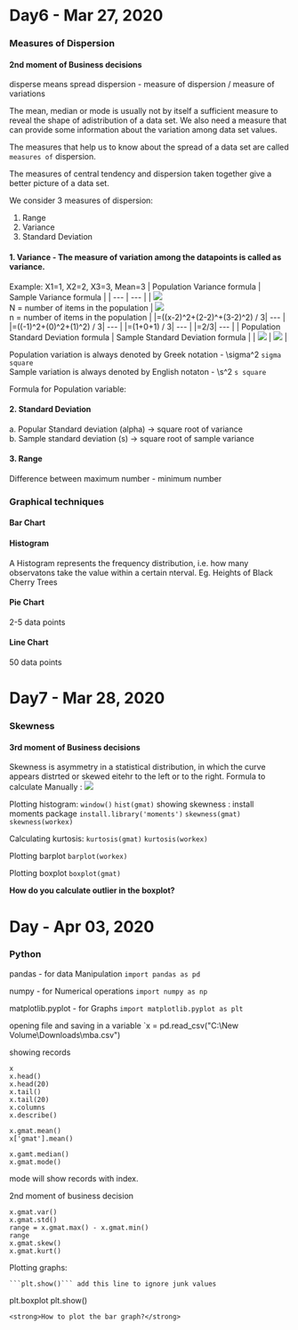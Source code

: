 # Day6 - Mar 27, 2020

### Measures of Dispersion
#### 2nd moment of Business decisions

disperse means spread
dispersion - measure of dispersion / measure of variations

The mean, median or mode is usually not by itself a sufficient measure to reveal the shape of adistribution of a data set. 
We also need a measure that can provide some information about the variation among data set values.

The measures that help us to know about the spread of a data set are called `measures of` dispersion.

The measures of central tendency and dispersion taken together give a better picture of a data set.

We consider 3 measures of dispersion:
1. Range
2. Variance
3. Standard Deviation

#### 1. Variance - The measure of variation among the datapoints is called as variance.
Example: X1=1, X2=2, X3=3,     Mean=3
| Population Variance formula | Sample Variance formula |
| --- | --- |
| <img src="https://latex.codecogs.com/svg.latex?\sigma^2=\frac{\displaystyle\sum_{i=1}^{N}(x_i-\mu)^2}{N}"/> <br/> N = number of items in the population | <img src="https://latex.codecogs.com/svg.latex?s^2=\frac{\displaystyle\sum_{i=1}^{n-1}(x_i-\overline{x})^2}{n-1}"/>  <br/> n = number of items in the population |
|=((x-2)^2+(2-2)^+(3-2)^2) / 3| --- |
|=((-1)^2+(0)^2+(1)^2) / 3| --- |
|=(1+0+1) / 3| --- |
|=2/3| --- |
| Population Standard Deviation formula | Sample Standard Deviation formula |
| <img src="https://latex.codecogs.com/svg.latex?\sigma=\sqrt{\frac{\displaystyle\sum_{i=1}^{N}(x_i-\mu)^2}{N}}"/>  | <img src="https://latex.codecogs.com/svg.latex?s=\sqrt{\frac{\displaystyle\sum_{i=1}^{n-1}(x_i-\overline{x})^2}{n-1}}"/>   |


Population variation is always denoted by Greek notation - \sigma^2  `sigma square` <br/>
Sample variation is always denoted by English notaton - \s^2 `s square`

Formula for Population variable: 

#### 2. Standard Deviation <br/>

a. Popular Standard deviation (alpha) -> square root  of  variance <br/>
b. Sample standard deviation (s) -> square root of sample variance

#### 3. Range
Difference between maximum number - minimum number <br/>

### Graphical techniques
#### Bar Chart
#### Histogram
A Histogram represents the frequency distribution, i.e. how many observatons take the value within a certain nterval.
Eg. Heights of Black Cherry Trees
#### Pie Chart
2-5 data points
#### Line Chart
50 data points

# Day7 - Mar 28, 2020

### Skewness
#### 3rd moment of Business decisions
Skewness is asymmetry in a statistical distribution, in which the curve appears distrted or skewed eitehr to the left or to the right.
Formula to calculate Manually : <img src="https://latex.codecogs.com/svg.latex?\sum{[(x-\mu/\sigma)]}^3"/>
 
Plotting histogram:
  ```window()```
  ```hist(gmat)```
showing skewness : install moments package
  ```install.library('moments')```
  ```skewness(gmat)```
  ```skewness(workex)```
  
Calculating kurtosis:
  ```kurtosis(gmat)```
  ```kurtosis(workex)```

Plotting barplot
  ```barplot(workex)```
  
Plotting boxplot
  ```boxplot(gmat)```

<strong>How do you calculate outlier in the boxplot?</strong>
 

# Day - Apr 03, 2020
### Python
pandas - for data Manipulation
`import pandas as pd`

numpy - for Numerical operations
`import numpy as np`

matplotlib.pyplot - for Graphs
`import matplotlib.pyplot as plt`

opening file and saving in a variable
`x = pd.read_csv("C:\\New Volume\\Downloads\\mba.csv")

showing records
 ```
 x
 x.head()
 x.head(20)
 x.tail()
 x.tail(20)
 x.columns
 x.describe()
  
 x.gmat.mean()
 x['gmat'].mean()
 
 x.gamt.median()
 x.gmat.mode()
 ```
 mode will show records with index.<br/>
 
 2nd moment of business decision
 ```
 x.gmat.var()
 x.gmat.std()
 range = x.gmat.max() - x.gmat.min()
 range
 x.gmat.skew()
 x.gmat.kurt()
 ```
 Plotting graphs:
 ```plt.hist(x.gmat)
 ```plt.show()``` add this line to ignore junk values
 ```
 plt.boxplot
 plt.show()
 ```
 <strong>How to plot the bar graph?</strong>
 
 
 
 
 
 
   

  



